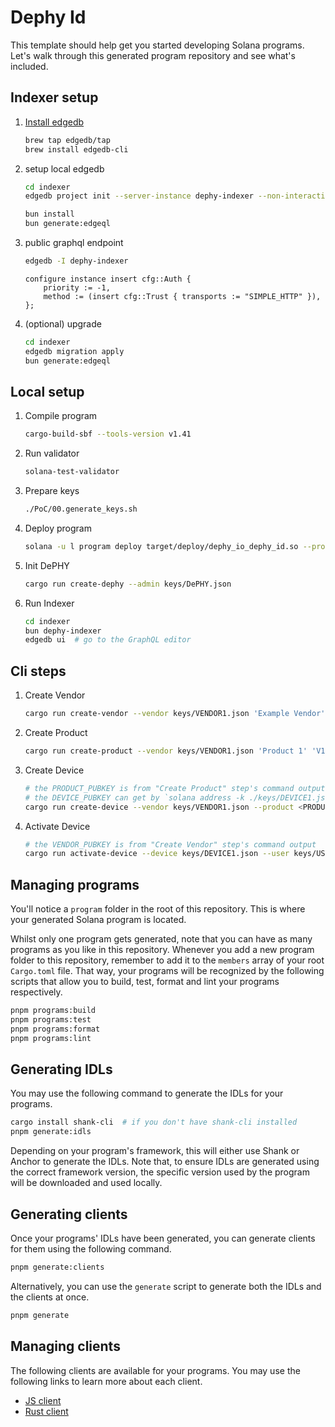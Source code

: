# Dephy Id

This template should help get you started developing Solana programs. Let's walk through this generated program repository and see what's included.

## Indexer setup

1. [Install edgedb](https://docs.edgedb.com/get-started/quickstart#installation)

   ```sh
   brew tap edgedb/tap
   brew install edgedb-cli
   ```

2. setup local edgedb

   ```sh
   cd indexer
   edgedb project init --server-instance dephy-indexer --non-interactive

   bun install
   bun generate:edgeql
   ```

3. public graphql endpoint

   ```sh
   edgedb -I dephy-indexer
   ```

   ```
   configure instance insert cfg::Auth {
       priority := -1,
       method := (insert cfg::Trust { transports := "SIMPLE_HTTP" }),
   };
   ```

4. (optional) upgrade

   ```sh
   cd indexer
   edgedb migration apply
   bun generate:edgeql
   ```


## Local setup

1. Compile program

   ```sh
   cargo-build-sbf --tools-version v1.41
   ```

2. Run validator

   ```sh
   solana-test-validator
   ```

3. Prepare keys

   ```sh
   ./PoC/00.generate_keys.sh
   ```

4. Deploy program

   ```sh
   solana -u l program deploy target/deploy/dephy_io_dephy_id.so --program-id ./program/keypair.json
   ```

5. Init DePHY

   ```sh
   cargo run create-dephy --admin keys/DePHY.json
   ```

6. Run Indexer

   ```sh
   cd indexer
   bun dephy-indexer
   edgedb ui  # go to the GraphQL editor
   ```

## Cli steps

1. Create Vendor

   ```sh
   cargo run create-vendor --vendor keys/VENDOR1.json 'Example Vendor' 'DV1' 'https://example.com' -m desc="An example Vendor"
   ```

2. Create Product

   ```sh
   cargo run create-product --vendor keys/VENDOR1.json 'Product 1' 'V1P1' 'https://example.com' -m desc="First Product by Example Vendor"
   ```

3. Create Device

   ```sh
   # the PRODUCT_PUBKEY is from "Create Product" step's command output
   # the DEVICE_PUBKEY can get by `solana address -k ./keys/DEVICE1.json`
   cargo run create-device --vendor keys/VENDOR1.json --product <PRODUCT_PUBKEY> --device <DEVICE_PUBKEY>
   ```

4. Activate Device

   ```sh
   # the VENDOR_PUBKEY is from "Create Vendor" step's command output
   cargo run activate-device --device keys/DEVICE1.json --user keys/USER1.json --vendor <VENDOR_PUBKEY> --product <PRODUCT_PUBKEY>
   ```


## Managing programs

You'll notice a `program` folder in the root of this repository. This is where your generated Solana program is located.

Whilst only one program gets generated, note that you can have as many programs as you like in this repository.
Whenever you add a new program folder to this repository, remember to add it to the `members` array of your root `Cargo.toml` file.
That way, your programs will be recognized by the following scripts that allow you to build, test, format and lint your programs respectively.

```sh
pnpm programs:build
pnpm programs:test
pnpm programs:format
pnpm programs:lint
```

## Generating IDLs

You may use the following command to generate the IDLs for your programs.

```sh
cargo install shank-cli  # if you don't have shank-cli installed
pnpm generate:idls
```

Depending on your program's framework, this will either use Shank or Anchor to generate the IDLs.
Note that, to ensure IDLs are generated using the correct framework version, the specific version used by the program will be downloaded and used locally.

## Generating clients

Once your programs' IDLs have been generated, you can generate clients for them using the following command.

```sh
pnpm generate:clients
```

Alternatively, you can use the `generate` script to generate both the IDLs and the clients at once.

```sh
pnpm generate
```

## Managing clients

The following clients are available for your programs. You may use the following links to learn more about each client.

- [JS client](./clients/js)
- [Rust client](./clients/rust)
